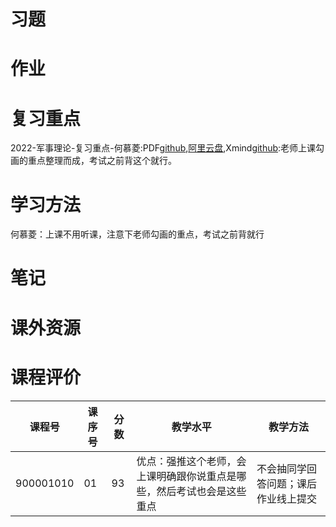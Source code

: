 # 习题

# 作业

# 复习重点

2022-军事理论-复习重点-何慕菱:PDF[github](https://github.com/SCUBioGuide/SCU-Biology-Guide/blob/main/大一上/军事理论/复习重点/2022-军事理论-复习重点-何慕菱.pdf),[阿里云盘](https://www.aliyundrive.com/s/P5XofsvSBkz),Xmind[github](https://github.com/SCUBioGuide/SCU-Biology-Guide/blob/main/大一上/军事理论/复习重点/2022-军事理论-复习重点-何慕菱.xmind):老师上课勾画的重点整理而成，考试之前背这个就行。

# 学习方法

何慕菱：上课不用听课，注意下老师勾画的重点，考试之前背就行

# 笔记

# 课外资源

# 课程评价

| 课程号 | 课序号 | 分数 | 教学水平 | 教学方法 |
|-------|-------|-----|---------|---------|
| 900001010 | 01 | 93	 | 优点：强推这个老师，会上课明确跟你说重点是哪些，然后考试也会是这些重点 | 不会抽同学回答问题；课后作业线上提交 |
